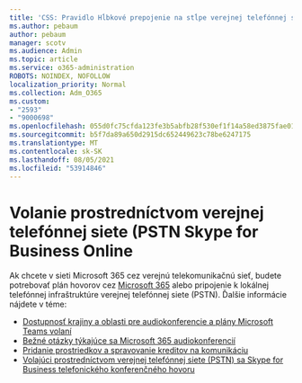 ```yaml
---
title: 'CSS: Pravidlo Hĺbkové prepojenie na stĺpe verejnej telefónnej siete (PSTN)'
ms.author: pebaum
author: pebaum
manager: scotv
ms.audience: Admin
ms.topic: article
ms.service: o365-administration
ROBOTS: NOINDEX, NOFOLLOW
localization_priority: Normal
ms.collection: Adm_O365
ms.custom:
- "2593"
- "9000698"
ms.openlocfilehash: 055d0fc75cfda123fe3b5abfb28f530ef1f14a58ed3875fae01fc41c50e7ca84
ms.sourcegitcommit: b5f7da89a650d2915dc652449623c78be6247175
ms.translationtype: MT
ms.contentlocale: sk-SK
ms.lasthandoff: 08/05/2021
ms.locfileid: "53914846"
---
```

# <a name="pstn-calling-with-skype-for-business-online"></a>Volanie prostredníctvom verejnej telefónnej siete (PSTN Skype for Business Online

Ak chcete v sieti Microsoft 365 cez verejnú telekomunikačnú sieť, budete potrebovať plán hovorov cez [Microsoft 365](https://docs.microsoft.com/microsoftteams/what-is-phone-system-in-office-365#more-about-calling-plans) alebo pripojenie k lokálnej telefónnej infraštruktúre verejnej telefónnej siete (PSTN). Ďalšie informácie nájdete v téme:

- [Dostupnosť krajiny a oblasti pre audiokonferencie a plány Microsoft Teams volaní](https://docs.microsoft.com/microsoftteams/country-and-region-availability-for-audio-conferencing-and-calling-plans/country-and-region-availability-for-audio-conferencing-and-calling-plans)
- [Bežné otázky týkajúce sa Microsoft 365 audiokonferencií](https://docs.microsoft.com/microsoftteams/audio-conferencing-common-questions)
- [Pridanie prostriedkov a spravovanie kreditov na komunikáciu](https://docs.microsoft.com/microsoftteams/add-funds-and-manage-communications-credits)
- [Volajúci prostredníctvom verejnej telefónnej siete (PSTN) sa Skype for Business telefonického konferenčného hovoru](https://docs.microsoft.com/SkypeForBusiness/troubleshoot/online-conferencing/pstn-callers-cant-join-dial-in-call)
